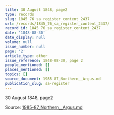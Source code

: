 ```yaml
---
title: 30 August 1848, page2
type: records
slug: 1845_76_sa_register_content_2437
url: /records/1845_76_sa_register_content_2437/
record_id: 1845_76_sa_register_content_2437
date: '1848-08-30'
date_display: null
volume: null
issue_number: null
page: '2'
article_type: other
issue_reference: 1848-08-30, page 2
people_mentioned: []
places_mentioned: []
topics: []
source_document: 1985-87_Northern__Argus.md
publication_slug: sa-register
---
```


30 August 1848, page2

Source: [1985-87_Northern__Argus.md](/downloads/markdown/1985-87_Northern__Argus.md)
